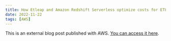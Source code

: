 ```yaml
---
title: How Etleap and Amazon Redshift Serverless optimize costs for ETL
date: 2022-11-22
tags: [AWS]
---
```


This is an external blog post published with AWS. [You can access it here](https://aws.amazon.com/blogs/big-data/how-etleap-and-amazon-redshift-serverless-optimize-costs-for-etl/).